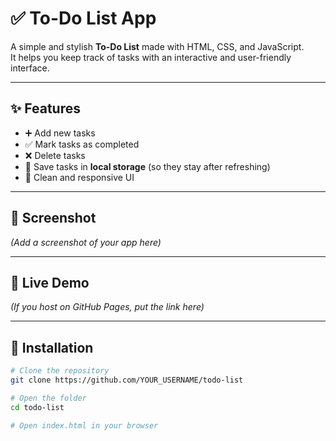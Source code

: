 # ✅ To-Do List App

A simple and stylish **To-Do List** made with HTML, CSS, and JavaScript.  
It helps you keep track of tasks with an interactive and user-friendly interface.

---

## ✨ Features
- ➕ Add new tasks
- ✅ Mark tasks as completed
- ❌ Delete tasks
- 💾 Save tasks in **local storage** (so they stay after refreshing)
- 🎨 Clean and responsive UI

---

## 📸 Screenshot
*(Add a screenshot of your app here)*

---

## 🚀 Live Demo
*(If you host on GitHub Pages, put the link here)*

---

## 📂 Installation
```bash
# Clone the repository
git clone https://github.com/YOUR_USERNAME/todo-list

# Open the folder
cd todo-list

# Open index.html in your browser
